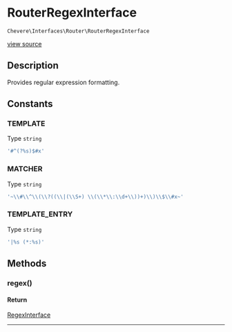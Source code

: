 # RouterRegexInterface

`Chevere\Interfaces\Router\RouterRegexInterface`

[view source](https://github.com/chevere/chevere/blob/master//home/rodolfo/git/chevere/chevere/interfaces/Router/RouterRegexInterface.php)

## Description

Provides regular expression formatting.

## Constants

### TEMPLATE

Type `string`

```php
'#^(?%s)$#x'
```

### MATCHER

Type `string`

```php
'~\\#\\^\\(\\?((\\|(\\S+) \\(\\*\\:\\d+\\))+)\\)\\$\\#x~'
```

### TEMPLATE_ENTRY

Type `string`

```php
'|%s (*:%s)'
```


## Methods

### regex()

#### Return

[RegexInterface](../Regex/RegexInterface.md)

---

